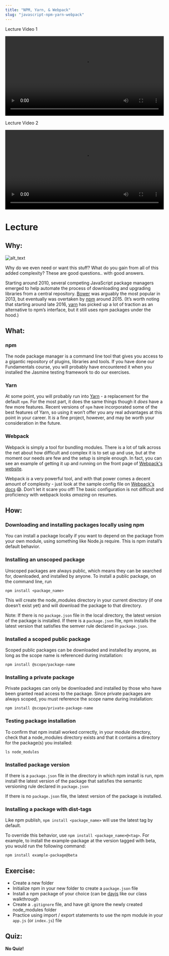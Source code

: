 ```yaml
---
title: "NPM, Yarn, & Webpack"
slug: "javascript-npm-yarn-webpack"
---
```


Lecture Video 1

<video width="100%" height="auto" controls>
  <source src="https://vimeo.com/truecodersio/review/510425628/fcc15e2ed0" type="video/mp4" />
</video>

Lecture Video 2

<video width="100%" height="auto" controls>
  <source src="https://vimeo.com/truecodersio/review/510436005/a49e95e076" type="video/mp4" />
</video>

# Lecture

## Why:

![alt_text](assets/lectures/javascript/javascript-npm-yarn-webpack1.png "image_tooltip")

Why do we even need or want this stuff? What do you gain from all of this added complexity? These are good questions.. with good answers.

Starting around 2010, several competing JavaScript package managers emerged to help automate the process of downloading and upgrading libraries from a central repository. [Bower](https://bower.io/) was arguably the most popular in 2013, but eventually was overtaken by [npm](https://www.npmjs.com/) around 2015. (It’s worth noting that starting around late 2016, [yarn](https://yarnpkg.com/en/) has picked up a lot of traction as an alternative to npm’s interface, but it still uses npm packages under the hood.)

## What:

### npm

The node package manager is a command line tool that gives you access to a gigantic repository of plugins, libraries and tools. If you have done our Fundamentals course, you will probably have encountered it when you installed the Jasmine testing framework to do our exercises.

### Yarn

At some point, you will probably run into [Yarn](https://yarnpkg.com/en/) - a replacement for the default `npm`. For the most part, it does the same things though it _does_ have a few more features. Recent versions of `npm` have incorporated some of the best features of Yarn, so using it won’t offer you any real advantages at this point in your career. It _is_ a fine project, however, and may be worth your consideration in the future.

### Webpack

Webpack is simply a tool for bundling modules. There is a lot of talk across the net about how difficult and complex it is to set up and use, but at the moment our needs are few and the setup is simple enough. In fact, you can see an example of getting it up and running on the front page of [Webpack's website](https://webpack.js.org/).

Webpack _is_ a very powerful tool, and with that power comes a decent amount of complexity - just look at the sample config file on [Webpack's docs](https://webpack.js.org/configuration/) 😱. Don’t let it scare you off! The basic configuration is not difficult and proficiency with webpack looks _amazing_ on resumes.

## How:

### Downloading and installing packages locally using npm

You can install a package locally if you want to depend on the package from your own module, using something like Node.js require. This is npm install’s default behavior.

### Installing an unscoped package

Unscoped packages are always public, which means they can be searched for, downloaded, and installed by anyone. To install a public package, on the command line, run

`npm install <package_name>`

This will create the node_modules directory in your current directory (if one doesn’t exist yet) and will download the package to that directory.

Note: If there is no `package.json` file in the local directory, the latest version of the package is installed. If there is a `package.json` file, npm installs the latest version that satisfies the semver rule declared in `package.json`.

### Installed a scoped public package

Scoped public packages can be downloaded and installed by anyone, as long as the scope name is referenced during installation:

`npm install @scope/package-name`

### Installing a private package

Private packages can only be downloaded and installed by those who have been granted read access to the package. Since private packages are always scoped, you must reference the scope name during installation:

`npm install @scope/private-package-name`

### Testing package installation

To confirm that npm install worked correctly, in your module directory, check that a node_modules directory exists and that it contains a directory for the package(s) you installed:

`ls node_modules`

### Installed package version

If there is a `package.json` file in the directory in which npm install is run, npm install the latest version of the package that satisfies the semantic versioning rule declared in `package.json`

If there is no `package.json` file, the latest version of the package is installed.

### Installing a package with dist-tags

Like npm publish, `npm install <package_name>` will use the latest tag by default.

To override this behavior, use `npm install <package_name>@<tag>`. For example, to install the example-package at the version tagged with beta, you would run the following command:

`npm install example-package@beta`

## Exercise:

- Create a new folder
- Initialize npm in your new folder to create a `package.json` file
- Install a npm package of your choice (can be [dayjs](https://www.npmjs.com/package/dayjs) like our class walkthrough
- Create a `.gitignore` file, and have git ignore the newly created node_modules folder
- Practice using import / export statements to use the npm module in your `app.js` (or `index.js`) file

## Quiz:

**No Quiz!**
